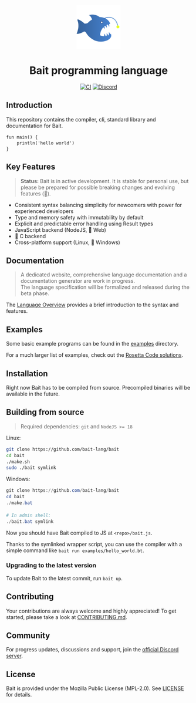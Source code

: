 <div align="center">

<img width="120" src="docs/img/bait-logo.png">
<h1>Bait programming language</h1>

[![CI][ci-badge]][gh-actions]
[![Discord][discord-badge]][discord-invite]

</div>


## Introduction
This repository contains the compiler, cli, standard library and documentation for Bait.

```bait
fun main() {
    println('hello world')
}
```


## Key Features
> **Status:** Bait is in active development.
> It is stable for personal use,
> but please be prepared for possible breaking changes and evolving features (🚧).

- Consistent syntax balancing simplicity for newcomers with power for experienced developers
- Type and memory safety with immutability by default
- Explicit and predictable error handling using Result types
- JavaScript backend (NodeJS, 🚧 Web)
- 🚧 C backend
- Cross-platform support (Linux, 🚧 Windows)


## Documentation
> A dedicated website, comprehensive language documentation and a documentation generator are work in progress.<br>
> The language specification will be formalized and released during the beta phase.

The [Language Overview](docs/docs.md) provides a brief introduction to the syntax and features.


## Examples
Some basic example programs can be found in the [examples](examples) directory.

For a much larger list of examples, check out the [Rosetta Code solutions][rosetta].


## Installation
Right now Bait has to be compiled from source.
Precompiled binaries will be available in the future.


## Building from source
> Required dependencies: `git` and `NodeJS >= 18`

Linux:
```sh
git clone https://github.com/bait-lang/bait
cd bait
./make.sh
sudo ./bait symlink
```

Windows:
```powershell
git clone https://github.com/bait-lang/bait
cd bait
./make.bat

# In admin shell:
./bait.bat symlink
```

Now you should have Bait compiled to JS at `<repo>/bait.js`.

Thanks to the symlinked wrapper script,
you can use the compiler with a simple command like `bait run examples/hello_world.bt`.


### Upgrading to the latest version
To update Bait to the latest commit, run `bait up`.


## Contributing
Your contributions are always welcome and highly appreciated!
To get started, please take a look at [CONTRIBUTING.md](./CONTRIBUTING.md).


## Community
For progress updates, discussions and support, join the [official Discord server][discord-invite].


## License
Bait is provided under the Mozilla Public License (MPL-2.0).
See [LICENSE](./LICENSE.txt) for details.

<!-- links -->
[ci-badge]: https://github.com/bait-lang/bait/actions/workflows/ci.yml/badge.svg?branch=main
[gh-actions]: https://github.com/bait-lang/bait/actions/workflows/ci.yml
[discord-badge]: https://img.shields.io/discord/1204569231992295494?label=Discord
[discord-invite]: https://discord.gg/sM8mspGMnf
[rosetta]: https://github.com/bait-lang/rosetta-bait
